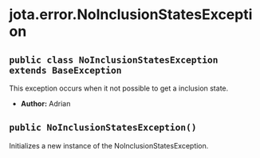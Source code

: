 # jota.error.NoInclusionStatesException

## `public class NoInclusionStatesException extends BaseException`

This exception occurs when it not possible to get a inclusion state.

 * **Author:** Adrian

## `public NoInclusionStatesException()`

Initializes a new instance of the NoInclusionStatesException.
